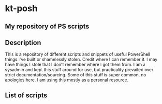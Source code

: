 # kt-posh
## My repository of PS scripts

## Description
This is a repository of different scripts and snippets of useful PowerShell things I've built or shamelessly stolen.
Credit where I can remember it. I may have things I stole that I don't remember where I got them from. 
I am a sysadmin and kept this stuff around for use, but practicality prevailed over strict documentation/sourcing.
Some of this stuff is super common, no apologies here. I am using this mostly as a personal resource.

## List of scripts

